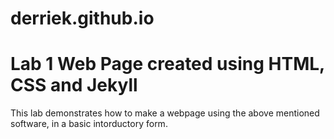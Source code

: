 # derriek.github.io

<h1>Lab 1 Web Page created using HTML, CSS and Jekyll</h1>

<p> This lab demonstrates how to make a webpage using the above mentioned software, in a basic intorductory form.<p>
